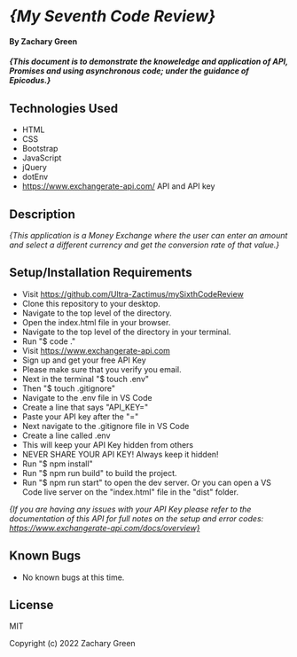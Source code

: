 # _{My Seventh Code Review}_

#### By Zachary Green

#### _{This document is to demonstrate the knoweledge and application of API, Promises and using asynchronous code; under the guidance of Epicodus.}_

## Technologies Used
* HTML
* CSS
* Bootstrap
* JavaScript
* jQuery
* dotEnv
* https://www.exchangerate-api.com/ API and API key

## Description

_{This application is a Money Exchange where the user can enter an amount and select a different currency and get the conversion rate of that value.}_

## Setup/Installation Requirements

* Visit https://github.com/Ultra-Zactimus/mySixthCodeReview
* Clone this repository to your desktop.
* Navigate to the top level of the directory.
* Open the index.html file in your browser.
* Navigate to the top level of the directory in your terminal.
* Run "$ code ."
* Visit https://www.exchangerate-api.com
* Sign up and get your free API Key
* Please make sure that you verify you email.
* Next in the terminal "$ touch .env"
* Then "$ touch .gitignore"
* Navigate to the .env file in VS Code
* Create a line that says "API_KEY="
* Paste your API key after the "="
* Next navigate to the .gitignore file in VS Code
* Create a line called .env
* This will keep your API Key hidden from others
* NEVER SHARE YOUR API KEY! Always keep it hidden!
* Run "$ npm install"
* Run "$ npm run build" to build the project.
* Run "$ npm run start" to open the dev server. Or you can open a VS Code live server on the "index.html" file in the "dist" folder.

_{If you are having any issues with your API Key please refer to the documentation of this API for full notes on the setup and error codes: https://www.exchangerate-api.com/docs/overview}_

## Known Bugs

* No known bugs at this time.

## License

MIT

Copyright (c) 2022 Zachary Green  